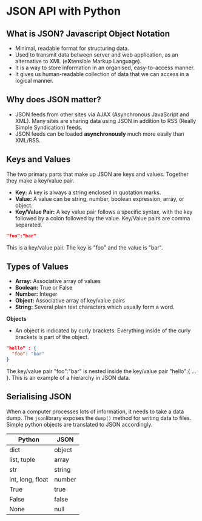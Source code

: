 # JSON API with Python 

## What is JSON? Javascript Object Notation 
- Minimal, readable format for structuring data.
- Used to transmit data between server and web application, as an alternative to XML (e**X**tensible Markup Language).
- It is a way to store information in an organised, easy-to-access manner.
- It gives us human-readable collection of data that we can access in a logical manner. 

## Why does JSON matter?

- JSON feeds from other sites via AJAX (Asynchronous JavaScript and XML). Many sites are sharing data using JSON in addition to RSS (Really Simple Syndication) feeds.
- JSON feeds can be loaded **asynchronously** much more easily than XML/RSS.

## Keys and Values 
The two primary parts that make up JSON are keys and values. 
Together they make a key/value pair. 

- **Key:** A key is always a string enclosed in quotation marks.
- **Value:** A value can be string, number, boolean expression, array, or object.
- **Key/Value Pair:** A key value pair follows a specific syntax, with the key followed by a colon followed by the value. Key/Value pairs are comma separated.

```json
"foo":"bar"
```
This is a key/value pair. The key is "foo" and the value is "bar".

## Types of Values
- **Array:** Associative array of values
- **Boolean:** True or False
- **Number:** Integer
- **Object:** Associative array of key/value pairs
- **String:** Several plain text characters which usually form a word.

**Objects**
- An object is indicated by curly brackets. Everything inside of the curly brackets is part of the object. 

```json
"hello" : {
  "foo": "bar"
}
```
The key/value pair "foo":"bar" is nested inside the key/value pair "hello":{ ... }. This is an example of a hierarchy in JSON data.

## Serialising JSON
When a computer processes lots of information, it needs to take a data dump. The `json`library exposes the `dump()` method for writing data to files.
Simple python objects are translated to JSON accordingly. 

**Python**|**JSON**
--------|-------
dict|object
list, tuple|array
str|string
int, long, float|number
True| true
False|false
None|null
